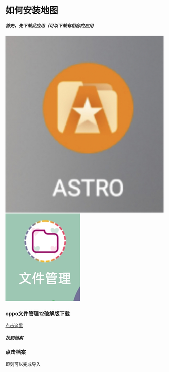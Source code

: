 # 如何安装地图
##### 首先，先下载此应用（可以下载有相容的应用
![astro文件管理器](photo/astro.jpg)
![oppo文件管理](photo/my-files.jpg)
### oppo文件管理12破解版下载
[点击这里](https://www.pling.com/p/1686243)
##### 找到档案

### 点击档案

即刻可以完成导入

